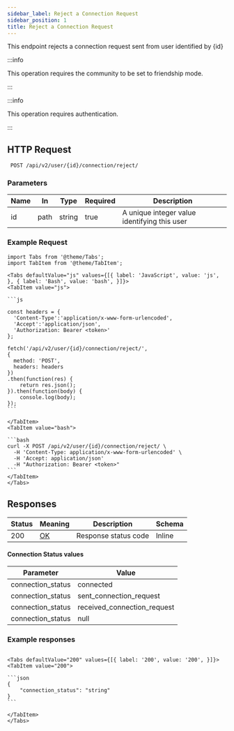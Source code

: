 ```yaml
---
sidebar_label: Reject a Connection Request
sidebar_position: 1
title: Reject a Connection Request
---
```


This endpoint rejects a connection request sent from user identified by \{id}

:::info

This operation requires the community to be set to friendship mode.

:::

:::info

This operation requires authentication.

:::

## HTTP Request

` POST /api/v2/user/{id}/connection/reject/`

### Parameters

|Name|In|Type|Required|Description|
|---|---|---|---|---|
|id|path|string|true|A unique integer value identifying this user|

### Example Request

````mdx-code-block
import Tabs from '@theme/Tabs';
import TabItem from '@theme/TabItem';

<Tabs defaultValue="js" values={[{ label: 'JavaScript', value: 'js', }, { label: 'Bash', value: 'bash', }]}>
<TabItem value="js">

```js

const headers = {
  'Content-Type':'application/x-www-form-urlencoded',
  'Accept':'application/json',
  'Authorization: Bearer <token>'
};

fetch('/api/v2/user/{id}/connection/reject/',
{
  method: 'POST',
  headers: headers
})
.then(function(res) {
    return res.json();
}).then(function(body) {
    console.log(body);
});
```

</TabItem>
<TabItem value="bash">

```bash
curl -X POST /api/v2/user/{id}/connection/reject/ \
  -H 'Content-Type: application/x-www-form-urlencoded' \
  -H 'Accept: application/json'
  -H "Authorization: Bearer <token>"
```
</TabItem>
</Tabs>
````

## Responses

|Status|Meaning|Description|Schema|
|---|---|---|---|
| 200    | [OK](https://tools.ietf.org/html/rfc7231#section-6.3.1) | Response status code | Inline |

#### Connection Status values

| Parameter         | Value                       |
|-------------------|-----------------------------|
| connection_status | connected                   |
| connection_status | sent_connection_request     |
| connection_status | received_connection_request |
| connection_status | null                        | 

### Example responses


````mdx-code-block

<Tabs defaultValue="200" values={[{ label: '200', value: '200', }]}>
<TabItem value="200">

```json
{
    "connection_status": "string"
}
```

</TabItem>
</Tabs>
````




